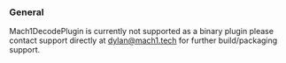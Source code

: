 ### General

Mach1DecodePlugin is currently not supported as a binary plugin
please contact support directly at dylan@mach1.tech for further build/packaging support.
